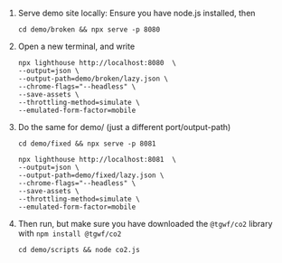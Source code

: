 1. Serve demo site locally:
   Ensure you have node.js installed, then 
   ```
   cd demo/broken && npx serve -p 8080
   ```

2. Open a new terminal, and write
   ```
   npx lighthouse http://localhost:8080  \
   --output=json \
   --output-path=demo/broken/lazy.json \
   --chrome-flags="--headless" \
   --save-assets \
   --throttling-method=simulate \
   --emulated-form-factor=mobile
   ```

3. Do the same for demo/ (just a different port/output-path)
   ```
   cd demo/fixed && npx serve -p 8081

   npx lighthouse http://localhost:8081  \
   --output=json \
   --output-path=demo/fixed/lazy.json \
   --chrome-flags="--headless" \
   --save-assets \
   --throttling-method=simulate \
   --emulated-form-factor=mobile
   ```

4. Then run, but make sure you have downloaded the `@tgwf/co2` library with `npm install @tgwf/co2`
    ```
    cd demo/scripts && node co2.js
    ```